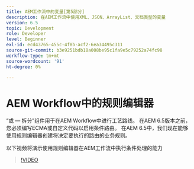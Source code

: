 ```yaml
---
title: AEM工作流中的变量[第5部分]
description: 在AEM工作流中使用XML、JSON、ArrayList、文档类型的变量
version: 6.5
topic: Development
role: Developer
level: Beginner
exl-id: ecd43765-455c-4f8b-acf2-6ea34495c311
source-git-commit: b3e9251bdb18a008be95c1fa9e5c79252a74fc98
workflow-type: tm+mt
source-wordcount: '91'
ht-degree: 0%

---
```


# AEM Workflow中的规则编辑器

“或 — 拆分”组件用于在AEM Workflow中进行工艺路线。 在AEM 6.5版本之前，您必须编写ECMA或自定义代码以启用条件路由。 在AEM 6.5中，我们现在能够使用规则编辑器创建将决定要执行的路由的业务规则。

以下视频将演示使用规则编辑器在AEM工作流中执行条件处理的能力

>[!VIDEO](https://video.tv.adobe.com/v/26362?quality=12&learn=on)
